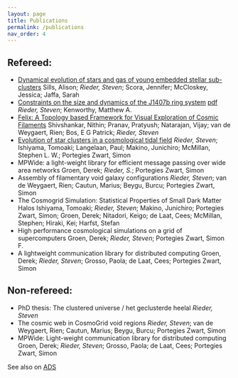 ```yaml
---
layout: page
title: Publications
permalink: /publications
nav_order: 4
---
```

## Refereed:

- [Dynamical evolution of stars and gas of young embedded stellar sub-clusters](https://academic.oup.com/mnras/advance-article/doi/10.1093/mnras/sty681/4939295?guestAccessKey=b4f06126-9985-4eaf-b5fc-ae3527ec9ac6 "MNRAS link")
Sills, Alison; *Rieder, Steven*; Scora, Jennifer; McCloskey, Jessica; Jaffa, Sarah
- [Constraints on the size and dynamics of the J1407b ring system](https://arxiv.org/abs/1609.08485 "ArXiv link") [pdf](https://stevenrieder.com/wp-content/uploads/2016/02/aa29567-16.pdf "Pdf as published")
*Rieder, Steven*; Kenworthy, Matthew A.
- [Felix: A Topology based Framework for Visual Exploration of Cosmic Filaments](http://arxiv.org/abs/1508.00737 "arXiv link")
Shivshankar, Nithin; Pranav, Pratyush; Natarajan, Vijay; van de Weygaert, Rien; Bos, E G Patrick; *Rieder, Steven*
- [Evolution of star clusters in a cosmological tidal field](http://mnras.oxfordjournals.org/cgi/content/full/stt1848?ijkey=44IwYWyjBmURzuR&keytype=ref "MNRAS link")
*Rieder, Steven*; Ishiyama, Tomoaki; Langelaan, Paul; Makino, Junichiro; McMillan, Stephen L. W.; Portegies Zwart, Simon
- MPWide: a light-weight library for efficient message passing over wide area networks
Groen, Derek; *Rieder, S.*; Portegies Zwart, Simon
- Assembly of filamentary void galaxy configurations
*Rieder, Steven*; van de Weygaert, Rien; Cautun, Marius; Beygu, Burcu; Portegies Zwart, Simon
- The Cosmogrid Simulation: Statistical Properties of Small Dark Matter Halos
Ishiyama, Tomoaki; *Rieder, Steven*; Makino, Junichiro; Portegies Zwart, Simon; Groen, Derek; Nitadori, Keigo; de Laat, Cees; McMillan, Stephen; Hiraki, Kei; Harfst, Stefan
- High performance cosmological simulations on a grid of supercomputers
Groen, Derek; *Rieder, Steven*; Portegies Zwart, Simon F.
- A lightweight communication library for distributed computing
Groen, Derek; *Rieder, Steven*; Grosso, Paola; de Laat, Cees; Portegies Zwart, Simon

## Non-refereed:

- PhD thesis: The clustered universe / het geclusterde heelal
*Rieder, Steven*
- The cosmic web in CosmoGrid void regions
*Rieder, Steven*; van de Weygaert, Rien; Cautun, Marius; Beygu, Burcu; Portegies Zwart, Simon
- MPWide: Light-weight communication library for distributed computing
Groen, Derek; *Rieder, Steven*; Grosso, Paola; de Laat, Cees; Portegies Zwart, Simon

See also on [ADS](https://ui.adsabs.harvard.edu/#search/q=%20author%3A%22Rieder%2C%20Steven%22&sort=date%20desc)
